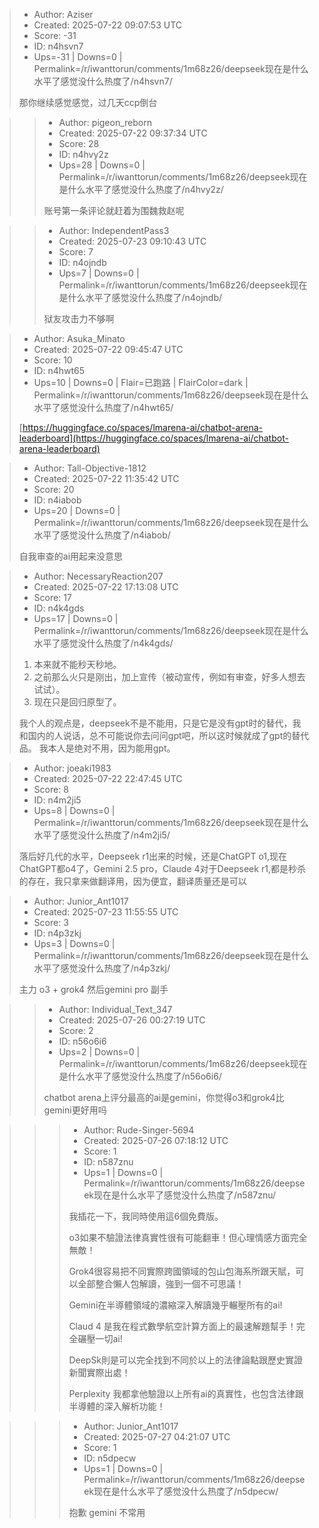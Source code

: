 > - Author: Aziser
> - Created: 2025-07-22 09:07:53 UTC
> - Score: -31
> - ID: n4hsvn7
> - Ups=-31 | Downs=0 | Permalink=/r/iwanttorun/comments/1m68z26/deepseek现在是什么水平了感觉没什么热度了/n4hsvn7/
>
> 那你继续感觉感觉，过几天ccp倒台

>> - Author: pigeon_reborn
>> - Created: 2025-07-22 09:37:34 UTC
>> - Score: 28
>> - ID: n4hvy2z
>> - Ups=28 | Downs=0 | Permalink=/r/iwanttorun/comments/1m68z26/deepseek现在是什么水平了感觉没什么热度了/n4hvy2z/
>>
>> 账号第一条评论就赶着为围魏救赵呢

>> - Author: IndependentPass3
>> - Created: 2025-07-23 09:10:43 UTC
>> - Score: 7
>> - ID: n4ojndb
>> - Ups=7 | Downs=0 | Permalink=/r/iwanttorun/comments/1m68z26/deepseek现在是什么水平了感觉没什么热度了/n4ojndb/
>>
>> 狱友攻击力不够啊

> - Author: Asuka_Minato
> - Created: 2025-07-22 09:45:47 UTC
> - Score: 10
> - ID: n4hwt65
> - Ups=10 | Downs=0 | Flair=已跑路 | FlairColor=dark | Permalink=/r/iwanttorun/comments/1m68z26/deepseek现在是什么水平了感觉没什么热度了/n4hwt65/
>
> [https://huggingface.co/spaces/lmarena-ai/chatbot-arena-leaderboard](https://huggingface.co/spaces/lmarena-ai/chatbot-arena-leaderboard)

> - Author: Tall-Objective-1812
> - Created: 2025-07-22 11:35:42 UTC
> - Score: 20
> - ID: n4iabob
> - Ups=20 | Downs=0 | Permalink=/r/iwanttorun/comments/1m68z26/deepseek现在是什么水平了感觉没什么热度了/n4iabob/
>
> 自我审查的ai用起来没意思

> - Author: NecessaryReaction207
> - Created: 2025-07-22 17:13:08 UTC
> - Score: 17
> - ID: n4k4gds
> - Ups=17 | Downs=0 | Permalink=/r/iwanttorun/comments/1m68z26/deepseek现在是什么水平了感觉没什么热度了/n4k4gds/
>
> 1. 本来就不能秒天秒地。
> 2. 之前那么火只是刚出，加上宣传（被动宣传，例如有审查，好多人想去试试）。
> 3. 现在只是回归原型了。
> 
> 我个人的观点是，deepseek不是不能用，只是它是没有gpt时的替代，我和国内的人说话，总不可能说你去问问gpt吧，所以这时候就成了gpt的替代品。
> 我本人是绝对不用，因为能用gpt。

> - Author: joeaki1983
> - Created: 2025-07-22 22:47:45 UTC
> - Score: 8
> - ID: n4m2ji5
> - Ups=8 | Downs=0 | Permalink=/r/iwanttorun/comments/1m68z26/deepseek现在是什么水平了感觉没什么热度了/n4m2ji5/
>
> 落后好几代的水平，Deepseek r1出来的时候，还是ChatGPT o1,现在ChatGPT都o4了，Gemini 2.5 pro，Claude 4对于Deepseek r1,都是秒杀的存在，我只拿来做翻译用，因为便宜，翻译质量还是可以

> - Author: Junior_Ant1017
> - Created: 2025-07-23 11:55:55 UTC
> - Score: 3
> - ID: n4p3zkj
> - Ups=3 | Downs=0 | Permalink=/r/iwanttorun/comments/1m68z26/deepseek现在是什么水平了感觉没什么热度了/n4p3zkj/
>
> 主力 o3 + grok4 然后gemini pro 副手

>> - Author: Individual_Text_347
>> - Created: 2025-07-26 00:27:19 UTC
>> - Score: 2
>> - ID: n56o6i6
>> - Ups=2 | Downs=0 | Permalink=/r/iwanttorun/comments/1m68z26/deepseek现在是什么水平了感觉没什么热度了/n56o6i6/
>>
>> chatbot arena上评分最高的ai是gemini，你觉得o3和grok4比gemini更好用吗

>>> - Author: Rude-Singer-5694
>>> - Created: 2025-07-26 07:18:12 UTC
>>> - Score: 1
>>> - ID: n587znu
>>> - Ups=1 | Downs=0 | Permalink=/r/iwanttorun/comments/1m68z26/deepseek现在是什么水平了感觉没什么热度了/n587znu/
>>>
>>> 我插花一下，我同時使用這6個免費版。 
>>> 
>>> o3如果不驗證法律真實性很有可能翻車！但心理情感方面完全無敵！
>>> 
>>> Grok4很容易把不同實際跨國領域的包山包海系所跟天賦，可以全部整合懶人包解讀，強到一個不可思議！
>>> 
>>> Gemini在半導體領域的濃縮深入解讀幾乎輾壓所有的ai!
>>> 
>>> Claud 4 是我在程式數學航空計算方面上的最速解題幫手！完全碾壓一切ai!
>>> 
>>> DeepSk則是可以完全找到不同於以上的法律論點跟歷史實證新聞實際出處！
>>> 
>>> Perplexity 我都拿他驗證以上所有ai的真實性，也包含法律跟半導體的深入解析功能！

>>> - Author: Junior_Ant1017
>>> - Created: 2025-07-27 04:21:07 UTC
>>> - Score: 1
>>> - ID: n5dpecw
>>> - Ups=1 | Downs=0 | Permalink=/r/iwanttorun/comments/1m68z26/deepseek现在是什么水平了感觉没什么热度了/n5dpecw/
>>>
>>> 抱歉 gemini 不常用

